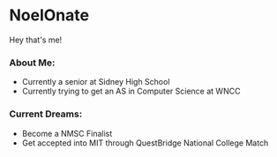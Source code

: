 # NoelOnate
Hey that's me!
### About Me:
* Currently a senior at Sidney High School
* Currently trying to get an AS in Computer Science at WNCC
### Current Dreams:
* Become a NMSC Finalist
* Get accepted into MIT through QuestBridge National College Match